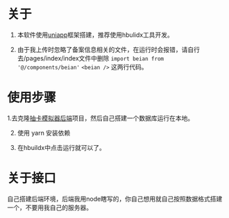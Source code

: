 # 关于
1. 本软件使用[uniapp](https://uniapp.dcloud.net.cn/quickstart.html)框架搭建，推荐使用hbulidx工具开发。

2. 由于我上传时忽略了备案信息相关的文件，在运行时会报错，请自行去/pages/index/index文件中删除
```import beian from '@/components/beian'```
```<beian />```
这两行代码。

# 使用步骤
1.去克隆[抽卡模拟器后端](https://github.com/mychangdh/yys_tool_ckmnq_back.git)项目，然后自己搭建一个数据库运行在本地。

2. 使用 yarn 安装依赖

3. 在hbuildx中点击运行就可以了。

# 关于接口

自己搭建后端环境，后端我用node瞎写的，你自己想用就自己按照数据格式搭建一个，不要用我自己的服务器。
